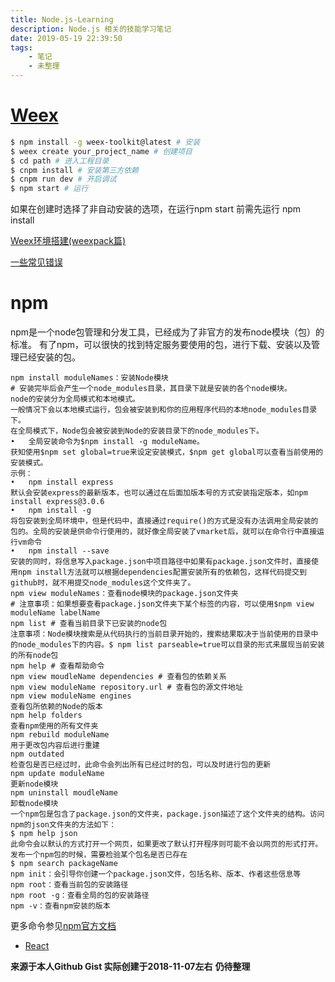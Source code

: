 ```yaml
---
title: Node.js-Learning
description: Node.js 相关的技能学习笔记
date: 2019-05-19 22:39:50
tags:
    - 笔记
    - 未整理
---
```



# [Weex](https://github.com/weexteam/weex-toolkit)
```bash
$ npm install -g weex-toolkit@latest # 安装
$ weex create your_project_name # 创建项目
$ cd path # 进入工程目录
$ cnpm install # 安装第三方依赖
$ cnpm run dev # 开启调试
$ npm start # 运行
```
如果在创建时选择了非自动安装的选项，在运行npm start 前需先运行 npm install

[Weex环境搭建(weexpack篇)](https://www.jianshu.com/p/a5efbbf080d7)

[一些常见错误](https://segmentfault.com/q/1010000009259256)


# npm

npm是一个node包管理和分发工具，已经成为了非官方的发布node模块（包）的标准。
有了npm，可以很快的找到特定服务要使用的包，进行下载、安装以及管理已经安装的包。
```shell
npm install moduleNames：安装Node模块
# 安装完毕后会产生一个node_modules目录，其目录下就是安装的各个node模块。
node的安装分为全局模式和本地模式。
一般情况下会以本地模式运行，包会被安装到和你的应用程序代码的本地node_modules目录下。
在全局模式下，Node包会被安装到Node的安装目录下的node_modules下。
•	全局安装命令为$npm install -g moduleName。
获知使用$npm set global=true来设定安装模式，$npm get global可以查看当前使用的安装模式。
示例：
•	npm install express
默认会安装express的最新版本，也可以通过在后面加版本号的方式安装指定版本，如npm install express@3.0.6
•	npm install -g
将包安装到全局环境中，但是代码中，直接通过require()的方式是没有办法调用全局安装的包的。全局的安装是供命令行使用的，就好像全局安装了vmarket后，就可以在命令行中直接运行vm命令
•	npm install --save
安装的同时，将信息写入package.json中项目路径中如果有package.json文件时，直接使用npm install方法就可以根据dependencies配置安装所有的依赖包，这样代码提交到github时，就不用提交node_modules这个文件夹了。
npm view moduleNames：查看node模块的package.json文件夹
# 注意事项：如果想要查看package.json文件夹下某个标签的内容，可以使用$npm view moduleName labelName
npm list # 查看当前目录下已安装的node包
注意事项：Node模块搜索是从代码执行的当前目录开始的，搜索结果取决于当前使用的目录中的node_modules下的内容。$ npm list parseable=true可以目录的形式来展现当前安装的所有node包
npm help # 查看帮助命令
npm view moudleName dependencies # 查看包的依赖关系
npm view moduleName repository.url # 查看包的源文件地址
npm view moduleName engines
查看包所依赖的Node的版本
npm help folders
查看npm使用的所有文件夹
npm rebuild moduleName
用于更改包内容后进行重建
npm outdated
检查包是否已经过时，此命令会列出所有已经过时的包，可以及时进行包的更新
npm update moduleName
更新node模块
npm uninstall moudleName
卸载node模块
一个npm包是包含了package.json的文件夹，package.json描述了这个文件夹的结构。访问npm的json文件夹的方法如下：
$ npm help json
此命令会以默认的方式打开一个网页，如果更改了默认打开程序则可能不会以网页的形式打开。
发布一个npm包的时候，需要检验某个包名是否已存在
$ npm search packageName
npm init：会引导你创建一个package.json文件，包括名称、版本、作者这些信息等
npm root：查看当前包的安装路径
npm root -g：查看全局的包的安装路径
npm -v：查看npm安装的版本
```

更多命令参见[npm官方文档](https://www.npmjs.org/doc/)

* [React](https://react.docschina.org/docs/hello-world.html)

**来源于本人Github Gist 实际创建于2018-11-07左右**
**仍待整理**